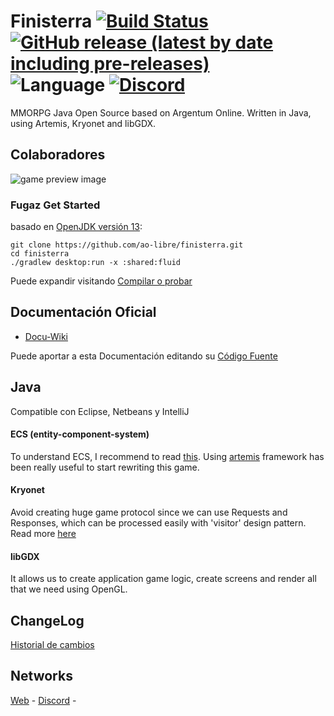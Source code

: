 # Finisterra [![Build Status](https://travis-ci.org/ao-libre/finisterra.svg?branch=master)](https://travis-ci.org/ao-libre/finisterra)  [![GitHub release (latest by date including pre-releases)](https://img.shields.io/github/v/release/ao-libre/finisterra?include_prereleases)](https://github.com/ao-libre/finisterra/releases) ![Language](https://img.shields.io/badge/lang-espa%C3%B1ol%20%2F%20english-yellow) [![Discord](https://img.shields.io/discord/479056868707270657?color=blue&label=discord)](https://discord.gg/qCJPGbY)

MMORPG Java Open Source based on Argentum Online. Written in Java, using Artemis, Kryonet and libGDX.

## Colaboradores
![game preview image](https://cdn.discordapp.com/attachments/580487031197794313/636899837354442755/readme-repo.png)

### Fugaz Get Started
basado en [OpenJDK versión 13](https://jdk.java.net/13/):

```
git clone https://github.com/ao-libre/finisterra.git
cd finisterra
./gradlew desktop:run -x :shared:fluid  
```
Puede expandir visitando [Compilar o probar](https://docu-amigable-finisterra.000webhostapp.com/index/Espa%C3%B1ol/Comenzar/1_Compilar_para_probar_o_testear.html)

## Documentación Oficial
- [Docu-Wiki](https://docu-amigable-finisterra.000webhostapp.com/) 

Puede aportar a esta Documentación editando su [Código Fuente](https://github.com/ao-libre/finisterra/tree/master/docs)

## Java
Compatible con Eclipse, Netbeans y IntelliJ

#### ECS (entity-component-system)
To understand ECS, I recommend to read [this](https://github.com/junkdog/artemis-odb/wiki/Introduction-to-Entity-Systems).
Using [artemis](https://github.com/junkdog/artemis-odb) framework has been really useful to start rewriting this game.

#### Kryonet
Avoid creating huge game protocol since we can use Requests and Responses, which can be processed easily with 'visitor' design pattern. 
Read more [here](https://github.com/EsotericSoftware/kryonet)

#### libGDX
It allows us to create application game logic, create screens and render all that we need using OpenGL.

## ChangeLog 
[Historial de cambios](https://github.com/ao-libre/finisterra/blob/master/docs/index/Espa%C3%B1ol/ChangeLog.txt)

## Networks
[Web](https://finisterra.argentumonline.org/) -  [Discord](https://discord.gg/qCJPGbY) - 

